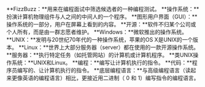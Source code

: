 **FizzBuzz：**用来在编程面试中筛选候选者的一种编程测试。
**操作系统：**扮演计算机物理组件与人之间的中间人的一个程序。
**图形用户界面（GUI）：**操作系统的一部分，用户在屏幕上看到的内容。
**开源：**软件不归某个公司或个人所有，而是由一群志愿者维护。
**Windows：**微软推出的操作系统。
**UNIX：**发明与20世纪70年代的一种操作系统，苹果的OS X是UNIX的一个版本。
**Linux：**世界上大部分服务器（server）都在使用的一款开源操作系统。
**服务器：**执行特定任务（如托管网站）的计算机或计算机程序。
**类UNIX操作系统：**UNIX和Linux。
**编程：**编写让计算机执行的指令。
**代码：**程序员编写的、让计算机执行的指令。
**底层编程语言：**与高级编程语言（读起来更像英语的编程语言）相比，更接近用二进制（ 0 和 1）编写指令的编程语言。


